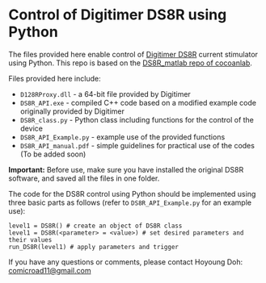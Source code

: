 # Control of Digitimer DS8R using Python
The files provided here enable control of [Digitimer DS8R](https://digitimer.com/products/human-neurophysiology/peripheral-stimulators-2/ds8/) current stimulator using Python.
This repo is based on the [DS8R_matlab repo of cocoanlab](https://github.com/cocoanlab/DS8R_matlab).

Files provided here include:  
  
  * `D128RProxy.dll` - a 64-bit file provided by Digitimer
  * `DS8R_API.exe` - compiled C++ code based on a modified example code originally provided by Digitimer
  * `DS8R_class.py` - Python class including functions for the control of the device
  * `DS8R_API_Example.py` - example use of the provided functions
  * `DS8R_API_manual.pdf` - simple guidelines for practical use of the codes (To be added soon)
  
  
**Important:** Before use, make sure you have installed the original DS8R software, and saved all the files in one folder.  

The code for the DS8R control using Python should be implemented using three basic parts as follows (refer to `DS8R_API_Example.py` for an example use):  
    
```
level1 = DS8R() # create an object of DS8R class     
level1 = DS8R(<parameter> = <value>) # set desired parameters and their values
run_DS8R(level1) # apply parameters and trigger
```
If you have any questions or comments, please contact Hoyoung Doh: comicroad11@gmail.com
